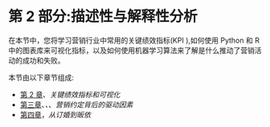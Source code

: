 

# 第 2 部分:描述性与解释性分析

在本节中，您将学习营销行业中常用的关键绩效指标(KPI ),如何使用 Python 和 R 中的图表库来可视化指标，以及如何使用机器学习算法来了解是什么推动了营销活动的成功和失败。

本节由以下章节组成:

*   [第 2 章](1fb7a852-d8fa-43f6-9807-6e3292dfa280.xhtml)、*关键绩效指标和可视化*
*   [第三章](ce2c2775-9817-4b18-972c-db8e8c629b74.xhtml)、*、*、*营销约定背后的驱动因素*
*   [第四章](a9f09970-4826-46d0-8bfd-5796702c5629.xhtml)，*从订婚到皈依*